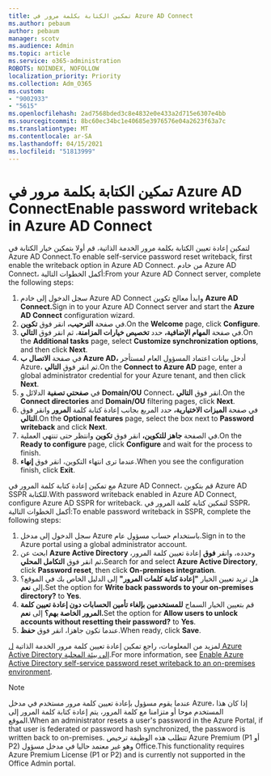 ```yaml
---
title: تمكين الكتابة بكلمة مرور في Azure AD Connect
ms.author: pebaum
author: pebaum
manager: scotv
ms.audience: Admin
ms.topic: article
ms.service: o365-administration
ROBOTS: NOINDEX, NOFOLLOW
localization_priority: Priority
ms.collection: Adm_O365
ms.custom:
- "9002933"
- "5615"
ms.openlocfilehash: 2ad7568bded3c8e4832e0e433a2d715e6307e4bb
ms.sourcegitcommit: 8bc60ec34bc1e40685e3976576e04a2623f63a7c
ms.translationtype: MT
ms.contentlocale: ar-SA
ms.lasthandoff: 04/15/2021
ms.locfileid: "51813999"
---
```

# <a name="enable-password-writeback-in-azure-ad-connect"></a><span data-ttu-id="e3e47-102">تمكين الكتابة بكلمة مرور في Azure AD Connect</span><span class="sxs-lookup"><span data-stu-id="e3e47-102">Enable password writeback in Azure AD Connect</span></span>

<span data-ttu-id="e3e47-103">لتمكين إعادة تعيين الكتابة بكلمة مرور الخدمة الذاتية، قم أولا بتمكين خيار الكتابة في Azure AD Connect.</span><span class="sxs-lookup"><span data-stu-id="e3e47-103">To enable self-service password reset writeback, first enable the writeback option in Azure AD Connect.</span></span> <span data-ttu-id="e3e47-104">من خادم Azure AD Connect، أكمل الخطوات التالية:</span><span class="sxs-lookup"><span data-stu-id="e3e47-104">From your Azure AD Connect server, complete the following steps:</span></span>

1. <span data-ttu-id="e3e47-105">سجل الدخول إلى خادم Azure AD Connect وابدأ معالج تكوين **Azure AD Connect.**</span><span class="sxs-lookup"><span data-stu-id="e3e47-105">Sign in to your Azure AD Connect server and start the **Azure AD Connect** configuration wizard.</span></span>
2. <span data-ttu-id="e3e47-106">في صفحة **الترحيب،** انقر فوق **تكوين**.</span><span class="sxs-lookup"><span data-stu-id="e3e47-106">On the **Welcome** page, click **Configure**.</span></span>
3. <span data-ttu-id="e3e47-107">في صفحة **المهام الإضافية،** حدد **تخصيص خيارات المزامنة**، ثم انقر فوق **التالي**.</span><span class="sxs-lookup"><span data-stu-id="e3e47-107">On the **Additional tasks** page, select **Customize synchronization options**, and then click **Next**.</span></span>
4. <span data-ttu-id="e3e47-108">في صفحة **الاتصال ب Azure AD،** أدخل بيانات اعتماد المسؤول العام لمستأجر Azure، ثم انقر فوق **التالي**.</span><span class="sxs-lookup"><span data-stu-id="e3e47-108">On the **Connect to Azure AD** page, enter a global administrator credential for your Azure tenant, and then click **Next**.</span></span>
5. <span data-ttu-id="e3e47-109">في **صفحتي تصفية** الدلائل و **Domain/OU** Connect، انقر فوق **التالي**.</span><span class="sxs-lookup"><span data-stu-id="e3e47-109">On the **Connect directories** and **Domain/OU** filtering pages, click **Next**.</span></span>
6. <span data-ttu-id="e3e47-110">في صفحة **الميزات الاختيارية،** حدد المربع بجانب إعادة كتابة كلمة **المرور** وانقر فوق **التالي**.</span><span class="sxs-lookup"><span data-stu-id="e3e47-110">On the **Optional features** page, select the box next to **Password writeback** and click **Next**.</span></span>
7. <span data-ttu-id="e3e47-111">في الصفحة **جاهز للتكوين،** انقر فوق **تكوين** وانتظر حتى تنتهي العملية.</span><span class="sxs-lookup"><span data-stu-id="e3e47-111">On the **Ready to configure** page, click **Configure** and wait for the process to finish.</span></span>
8. <span data-ttu-id="e3e47-112">عندما ترى انتهاء التكوين، انقر فوق **إنهاء**.</span><span class="sxs-lookup"><span data-stu-id="e3e47-112">When you see the configuration finish, click **Exit**.</span></span>

<span data-ttu-id="e3e47-113">مع تمكين إعادة كتابة كلمة المرور في Azure AD Connect، قم بتكوين Azure AD SSPR للكتابة.</span><span class="sxs-lookup"><span data-stu-id="e3e47-113">With password writeback enabled in Azure AD Connect, configure Azure AD SSPR for writeback.</span></span>  <span data-ttu-id="e3e47-114">لتمكين كتابة كلمة المرور في SSPR، أكمل الخطوات التالية:</span><span class="sxs-lookup"><span data-stu-id="e3e47-114">To enable password writeback in SSPR, complete the following steps:</span></span>

1. <span data-ttu-id="e3e47-115">سجل الدخول إلى مدخل Azure باستخدام حساب مسؤول عام.</span><span class="sxs-lookup"><span data-stu-id="e3e47-115">Sign in to the Azure portal using a global administrator account.</span></span>
2. <span data-ttu-id="e3e47-116">ابحث عن **Azure Active Directory** وحدده، وانقر **فوق** إعادة تعيين كلمة المرور، ثم انقر فوق **التكامل المحلي.**</span><span class="sxs-lookup"><span data-stu-id="e3e47-116">Search for and select **Azure Active Directory**, click **Password reset**, then click **On-premises integration**.</span></span>
3. <span data-ttu-id="e3e47-117">هل تريد تعيين الخيار **"إعادة كتابة كلمات المرور"** إلى الدليل الخاص بك في الموقع؟ إلى **نعم.**</span><span class="sxs-lookup"><span data-stu-id="e3e47-117">Set the option for **Write back passwords to your on-premises directory?** to **Yes**.</span></span>
4. <span data-ttu-id="e3e47-118">قم بتعيين الخيار السماح **للمستخدمين بإلغاء تأمين الحسابات دون إعادة تعيين كلمة المرور الخاصة بهم؟** إلى **نعم.**</span><span class="sxs-lookup"><span data-stu-id="e3e47-118">Set the option for **Allow users to unlock accounts without resetting their password?** to **Yes**.</span></span>
5. <span data-ttu-id="e3e47-119">عندما تكون جاهزا، انقر فوق **حفظ**.</span><span class="sxs-lookup"><span data-stu-id="e3e47-119">When ready, click **Save**.</span></span>

<span data-ttu-id="e3e47-120">لمزيد من المعلومات، راجع تمكين إعادة تعيين كلمة مرور الخدمة الذاتية [ل Azure Active Directory إلى بيئة المحلية](https://docs.microsoft.com/azure/active-directory/authentication/tutorial-enable-sspr-writeback).</span><span class="sxs-lookup"><span data-stu-id="e3e47-120">For more information, see [Enable Azure Active Directory self-service password reset writeback to an on-premises environment](https://docs.microsoft.com/azure/active-directory/authentication/tutorial-enable-sspr-writeback).</span></span>

> [!NOTE]
>  <span data-ttu-id="e3e47-121">عندما يقوم مسؤول بإعادة تعيين كلمة مرور مستخدم في مدخل Azure، إذا كان هذا المستخدم موحا أو متزامنا مع كلمة المرور، يتم إعادة كتابة كلمة المرور إلى الموقع.</span><span class="sxs-lookup"><span data-stu-id="e3e47-121">When an administrator resets a user's password in the Azure Portal, if that user is federated or password hash synchronized, the password is written back to on-premises.</span></span> <span data-ttu-id="e3e47-122">تتطلب هذه الوظيفة ترخيص Azure Premium (P1 أو P2) وهو غير معتمد حاليا في مدخل مسؤول Office.</span><span class="sxs-lookup"><span data-stu-id="e3e47-122">This functionality requires Azure Premium License (P1 or P2) and is currently not supported in the Office Admin portal.</span></span>
